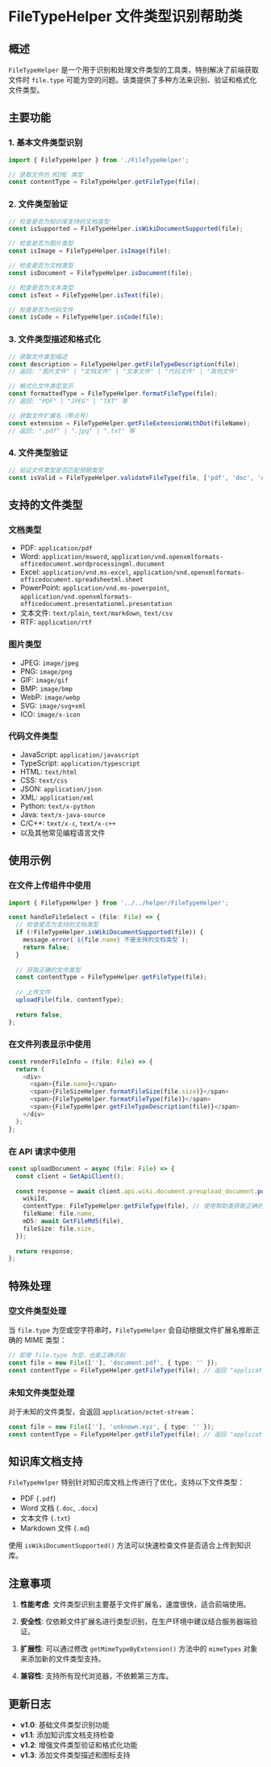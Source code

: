 # FileTypeHelper 文件类型识别帮助类

## 概述

`FileTypeHelper` 是一个用于识别和处理文件类型的工具类，特别解决了前端获取文件时 `file.type` 可能为空的问题。该类提供了多种方法来识别、验证和格式化文件类型。

## 主要功能

### 1. 基本文件类型识别

```typescript
import { FileTypeHelper } from './FileTypeHelper';

// 获取文件的 MIME 类型
const contentType = FileTypeHelper.getFileType(file);
```

### 2. 文件类型验证

```typescript
// 检查是否为知识库支持的文档类型
const isSupported = FileTypeHelper.isWikiDocumentSupported(file);

// 检查是否为图片类型
const isImage = FileTypeHelper.isImage(file);

// 检查是否为文档类型
const isDocument = FileTypeHelper.isDocument(file);

// 检查是否为文本类型
const isText = FileTypeHelper.isText(file);

// 检查是否为代码文件
const isCode = FileTypeHelper.isCode(file);
```

### 3. 文件类型描述和格式化

```typescript
// 获取文件类型描述
const description = FileTypeHelper.getFileTypeDescription(file);
// 返回: "图片文件" | "文档文件" | "文本文件" | "代码文件" | "其他文件"

// 格式化文件类型显示
const formattedType = FileTypeHelper.formatFileType(file);
// 返回: "PDF" | "JPEG" | "TXT" 等

// 获取文件扩展名（带点号）
const extension = FileTypeHelper.getFileExtensionWithDot(fileName);
// 返回: ".pdf" | ".jpg" | ".txt" 等
```

### 4. 文件类型验证

```typescript
// 验证文件类型是否匹配预期类型
const isValid = FileTypeHelper.validateFileType(file, ['pdf', 'doc', 'docx']);
```

## 支持的文件类型

### 文档类型
- PDF: `application/pdf`
- Word: `application/msword`, `application/vnd.openxmlformats-officedocument.wordprocessingml.document`
- Excel: `application/vnd.ms-excel`, `application/vnd.openxmlformats-officedocument.spreadsheetml.sheet`
- PowerPoint: `application/vnd.ms-powerpoint`, `application/vnd.openxmlformats-officedocument.presentationml.presentation`
- 文本文件: `text/plain`, `text/markdown`, `text/csv`
- RTF: `application/rtf`

### 图片类型
- JPEG: `image/jpeg`
- PNG: `image/png`
- GIF: `image/gif`
- BMP: `image/bmp`
- WebP: `image/webp`
- SVG: `image/svg+xml`
- ICO: `image/x-icon`

### 代码文件类型
- JavaScript: `application/javascript`
- TypeScript: `application/typescript`
- HTML: `text/html`
- CSS: `text/css`
- JSON: `application/json`
- XML: `application/xml`
- Python: `text/x-python`
- Java: `text/x-java-source`
- C/C++: `text/x-c`, `text/x-c++`
- 以及其他常见编程语言文件

## 使用示例

### 在文件上传组件中使用

```typescript
import { FileTypeHelper } from '../../helper/FileTypeHelper';

const handleFileSelect = (file: File) => {
  // 检查是否为支持的文档类型
  if (!FileTypeHelper.isWikiDocumentSupported(file)) {
    message.error(`${file.name} 不是支持的文档类型`);
    return false;
  }
  
  // 获取正确的文件类型
  const contentType = FileTypeHelper.getFileType(file);
  
  // 上传文件
  uploadFile(file, contentType);
  
  return false;
};
```

### 在文件列表显示中使用

```typescript
const renderFileInfo = (file: File) => {
  return (
    <div>
      <span>{file.name}</span>
      <span>{FileSizeHelper.formatFileSize(file.size)}</span>
      <span>{FileTypeHelper.formatFileType(file)}</span>
      <span>{FileTypeHelper.getFileTypeDescription(file)}</span>
    </div>
  );
};
```

### 在 API 请求中使用

```typescript
const uploadDocument = async (file: File) => {
  const client = GetApiClient();
  
  const response = await client.api.wiki.document.preupload_document.post({
    wikiId,
    contentType: FileTypeHelper.getFileType(file), // 使用帮助类获取正确的类型
    fileName: file.name,
    mD5: await GetFileMd5(file),
    fileSize: file.size,
  });
  
  return response;
};
```

## 特殊处理

### 空文件类型处理

当 `file.type` 为空或空字符串时，`FileTypeHelper` 会自动根据文件扩展名推断正确的 MIME 类型：

```typescript
// 即使 file.type 为空，也能正确识别
const file = new File([''], 'document.pdf', { type: '' });
const contentType = FileTypeHelper.getFileType(file); // 返回 "application/pdf"
```

### 未知文件类型处理

对于未知的文件类型，会返回 `application/octet-stream`：

```typescript
const file = new File([''], 'unknown.xyz', { type: '' });
const contentType = FileTypeHelper.getFileType(file); // 返回 "application/octet-stream"
```

## 知识库文档支持

`FileTypeHelper` 特别针对知识库文档上传进行了优化，支持以下文件类型：

- PDF (`.pdf`)
- Word 文档 (`.doc`, `.docx`)
- 文本文件 (`.txt`)
- Markdown 文件 (`.md`)

使用 `isWikiDocumentSupported()` 方法可以快速检查文件是否适合上传到知识库。

## 注意事项

1. **性能考虑**: 文件类型识别主要基于文件扩展名，速度很快，适合前端使用。

2. **安全性**: 仅依赖文件扩展名进行类型识别，在生产环境中建议结合服务器端验证。

3. **扩展性**: 可以通过修改 `getMimeTypeByExtension()` 方法中的 `mimeTypes` 对象来添加新的文件类型支持。

4. **兼容性**: 支持所有现代浏览器，不依赖第三方库。

## 更新日志

- **v1.0**: 基础文件类型识别功能
- **v1.1**: 添加知识库文档支持检查
- **v1.2**: 增强文件类型验证和格式化功能
- **v1.3**: 添加文件类型描述和图标支持 